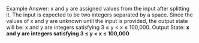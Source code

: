 Example Answer:
x and y are assigned values from the input after splitting it. The input is expected to be two integers separated by a space. Since the values of x and y are unknown until the input is provided, the output state will be: x and y are integers satisfying 3 ≤ y < x ≤ 100,000.
Output State: **x and y are integers satisfying 3 ≤ y < x ≤ 100,000**